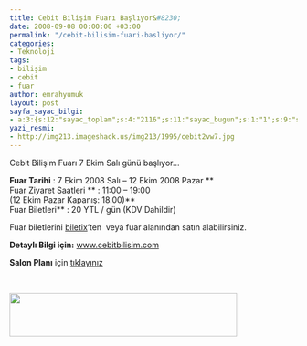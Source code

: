 ```yaml
---
title: Cebit Bilişim Fuarı Başlıyor&#8230;
date: 2008-09-08 00:00:00 +03:00
permalink: "/cebit-bilisim-fuari-basliyor/"
categories:
- Teknoloji
tags:
- bilişim
- cebit
- fuar
author: emrahyumuk
layout: post
sayfa_sayac_bilgi:
- a:3:{s:12:"sayac_toplam";s:4:"2116";s:11:"sayac_bugun";s:1:"1";s:9:"son_okuma";s:10:"1364894094";}
yazi_resmi:
- http://img213.imageshack.us/img213/1995/cebit2vw7.jpg
---
```


Cebit Bilişim Fuarı 7 Ekim Salı günü başlıyor&#8230;

**Fuar Tarihi** : 7 Ekim 2008 Salı &#8211; 12 Ekim 2008 Pazar **  
Fuar Ziyaret Saatleri ** : 11:00 &#8211; 19:00  
(12 Ekim Pazar Kapanış: 18.00)**  
Fuar Biletleri** : 20 YTL / gün (KDV Dahildir)

Fuar biletlerini <a href="http://www.biletix.com/event.htm?id=JCEB1" target="_blank">biletix</a>&#8216;ten  veya fuar alanından satın alabilirsiniz.

<!--more-->

**Detaylı Bilgi için:** <a href="http://www.cebitbilisim.com/tr/index.html" target="_blank">www.cebitbilisim.com</a>

**Salon Planı** için <a href="http://www.cebitbilisim.com/img/salon_plani_08.jpg" target="_blank">tıklayınız</a>

<span style="color: #ffffff;">.</span>

<a href="http://www.cebitbilisim.com/tr/index.html" target="_blank"><img class="alignnone" title="cebit bilişim fuarı 2008" src="http://img210.imageshack.us/img210/1494/cebit1jm5.gif" alt="" width="398" height="76" /></a>